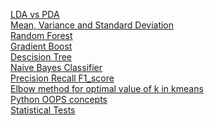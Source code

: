 [LDA vs PDA](https://www.youtube.com/watch?v=M4HpyJHPYBY) <br/>
[Mean, Variance and Standard Deviation](https://www.geeksforgeeks.org/mathematics-mean-variance-and-standard-deviation/)  <br/>
[Random Forest](https://www.youtube.com/watch?v=J4Wdy0Wc_xQ) <br/>
[Gradient Boost](https://www.youtube.com/watch?v=3CC4N4z3GJc) <br/>
[Descision Tree](https://www.youtube.com/watch?v=_L39rN6gz7Y) <br/>
[Naive Bayes Classifier](https://www.youtube.com/watch?v=O2L2Uv9pdDA) <br/>
[Precision Recall F1_score](https://medium.com/@mahesh.chavan1997/what-is-precision-recall-f1-score-b65b1965804c) <br/>
[Elbow method for optimal value of k in kmeans](https://www.geeksforgeeks.org/elbow-method-for-optimal-value-of-k-in-kmeans/) <br/>
[Python OOPS concepts](https://www.pythontutorial.net/python-oop/) <br/>
[Statistical Tests](https://www.youtube.com/watch?v=I10q6fjPxJ0) <br/>


